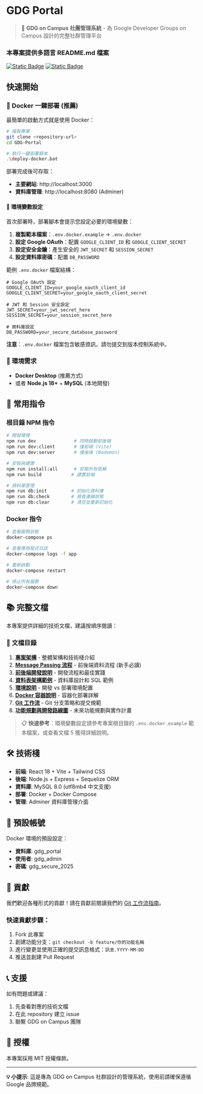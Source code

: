 # GDG Portal

> 🚀 **GDG on Campus 社團管理系統** - 為 Google Developer Groups on Campus 設計的完整社群管理平台

### 本專案提供多語言 README.md 檔案
[![Static Badge](https://img.shields.io/badge/lang-en-red)](./README.md) [![Static Badge](https://img.shields.io/badge/lang-zh--tw-yellow)](./README.zh-tw.md)

## 快速開始

### 🐳 Docker 一鍵部署 (推薦)

最簡單的啟動方式就是使用 Docker：

```bash
# 複製專案
git clone <repository-url>
cd GDG-Portal

# 執行一鍵部署腳本
.\deploy-docker.bat
```

部署完成後可存取：
- **主要網站**: http://localhost:3000
- **資料庫管理**: http://localhost:8080 (Adminer)

#### 🔧 環境變數設定

首次部署時，部署腳本會提示您設定必要的環境變數：

1. **複製範本檔案**：`.env.docker.example` → `.env.docker`
2. **設定 Google OAuth**：配置 `GOOGLE_CLIENT_ID` 和 `GOOGLE_CLIENT_SECRET`
3. **設定安全金鑰**：產生安全的 `JWT_SECRET` 和 `SESSION_SECRET`
4. **設定資料庫密碼**：配置 `DB_PASSWORD`

範例 `.env.docker` 檔案結構：
```env
# Google OAuth 設定
GOOGLE_CLIENT_ID=your_google_oauth_client_id
GOOGLE_CLIENT_SECRET=your_google_oauth_client_secret

# JWT 和 Session 安全設定
JWT_SECRET=your_jwt_secret_here
SESSION_SECRET=your_session_secret_here

# 資料庫設定
DB_PASSWORD=your_secure_database_password
```

**注意**：`.env.docker` 檔案包含敏感資訊，請勿提交到版本控制系統中。

### 📝 環境需求

- **Docker Desktop** (推薦方式)
- 或者 **Node.js 18+** + **MySQL** (本地開發)

## 🔧 常用指令

### 根目錄 NPM 指令
```bash
# 開發環境
npm run dev              # 同時啟動前後端
npm run dev:client       # 僅前端 (Vite)
npm run dev:server       # 僅後端 (Nodemon)

# 安裝與建置
npm run install:all      # 安裝所有依賴
npm run build           # 建置前端

# 資料庫管理
npm run db:init         # 初始化資料庫
npm run db:check        # 檢查連線狀態
npm run db:clear        # 清空並重新初始化
```

### Docker 指令
```bash
# 查看服務狀態
docker-compose ps

# 查看應用程式日誌
docker-compose logs -f app

# 重新啟動
docker-compose restart

# 停止所有服務
docker-compose down
```

## 📚 完整文檔

本專案提供詳細的技術文檔，建議按順序閱讀：

### 📖 文檔目錄

1. **[專案架構](docs/01-專案架構.md)** - 整體架構和技術棧介紹
2. **[Message Passing 流程](docs/02-Message-Passing流程.md)** - 前後端資料流程 (新手必讀)
3. **[前後端開發說明](docs/03-前後端開發說明.md)** - 開發流程和最佳實踐
4. **[資料表架構範例](docs/04-資料表架構範例.md)** - 資料庫設計和 SQL 範例
5. **[環境說明](docs/05-環境說明.md)** - 開發 vs 部署環境配置
6. **[Docker 容器說明](docs/06-Docker容器說明.md)** - 容器化部署詳解
7. **[Git 工作流](docs/07-Git工作流.md)** - Git 分支策略和提交規範
8. **[功能規劃與開發路線圖](docs/08-功能規劃與開發路線圖.md)** - 未來功能規劃與實作計畫

> 📋 **快速參考**：環境變數設定請參考專案根目錄的 `.env.docker.example` 範本檔案，或查看文檔 5 獲得詳細說明。

## 🛠 技術棧

- **前端**: React 18 + Vite + Tailwind CSS
- **後端**: Node.js + Express + Sequelize ORM
- **資料庫**: MySQL 8.0 (utf8mb4 中文支援)
- **部署**: Docker + Docker Compose
- **管理**: Adminer 資料庫管理介面

## 🔐 預設帳號

Docker 環境的預設設定：
- **資料庫**: gdg_portal
- **使用者**: gdg_admin
- **密碼**: gdg_secure_2025

## 🤝 貢獻

我們歡迎各種形式的貢獻！請在貢獻前閱讀我們的 [Git 工作流指南](docs/07-Git工作流.md)。

### 快速貢獻步驟：
1. Fork 此專案
2. 創建功能分支：`git checkout -b feature/你的功能名稱`
3. 進行變更並使用正確的提交訊息格式：`訊息.YYYY-MM-DD`
4. 推送並創建 Pull Request

## 📞 支援

如有問題或建議：
1. 先查看對應的技術文檔
2. 在此 repository 建立 issue
3. 聯繫 GDG on Campus 團隊

## 📄 授權

本專案採用 MIT 授權條款。

---

**💡 小提示**: 這是專為 GDG on Campus 社群設計的管理系統，使用前請確保遵循 Google 品牌規範。
